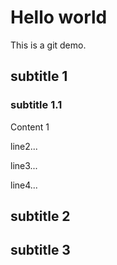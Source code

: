 # Hello world

This is a git demo.

##  subtitle 1
### subtitle 1.1

Content 1

line2...

line3...

line4...


##  subtitle 2

##  subtitle 3
